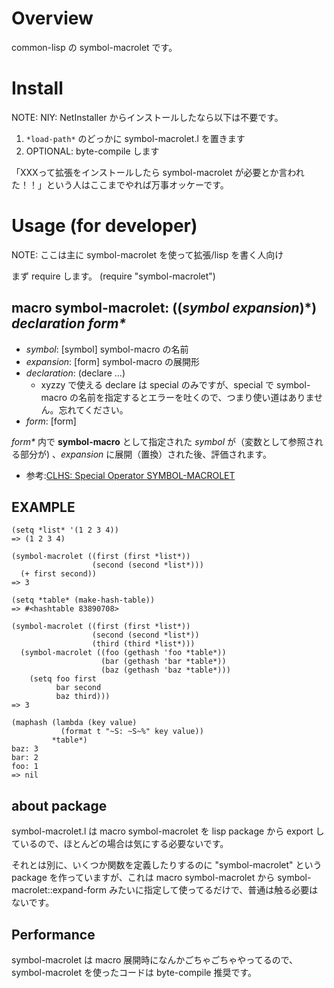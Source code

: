 Overview
============
common-lisp の symbol-macrolet です。

Install
==========
NOTE: NIY: NetInstaller からインストールしたなら以下は不要です。

1. `*load-path*` のどっかに symbol-macrolet.l を置きます
2. OPTIONAL: byte-compile します

「XXXって拡張をインストールしたら symbol-macrolet が必要とか言われた！！」という人はここまでやれば万事オッケーです。


Usage (for developer)
======================
NOTE: ここは主に symbol-macrolet を使って拡張/lisp を書く人向け

まず require します。
    (require "symbol-macrolet")


macro symbol-macrolet: ((_symbol_ _expansion_)\*) _declaration_ _form\*_
-----------------------------------------------------------------

- _symbol_: [symbol] symbol-macro の名前
- _expansion_: [form] symbol-macro の展開形
- _declaration_: (declare ...)
   - xyzzy で使える declare は special のみですが、special で symbol-macro の名前を指定するとエラーを吐くので、つまり使い道はありません。忘れてください。
- _form_: [form]

_form*_ 内で **symbol-macro** として指定された _symbol_ が（変数として参照される部分が)
、_expansion_ に展開（置換）された後、評価されます。

- 参考:[CLHS: Special Operator SYMBOL-MACROLET](http://www.lispworks.com/documentation/lw50/CLHS/Body/s_symbol.htm#symbol-macrolet)

EXAMPLE
---------
    (setq *list* '(1 2 3 4))
    => (1 2 3 4)
    
    (symbol-macrolet ((first (first *list*))
                      (second (second *list*)))
      (+ first second))
    => 3
    
    (setq *table* (make-hash-table))
    => #<hashtable 83890708>
    
    (symbol-macrolet ((first (first *list*))
                      (second (second *list*))
                      (third (third *list*)))
      (symbol-macrolet ((foo (gethash 'foo *table*))
                        (bar (gethash 'bar *table*))
                        (baz (gethash 'baz *table*)))
        (setq foo first
              bar second
              baz third)))
    => 3
    
    (maphash (lambda (key value)
               (format t "~S: ~S~%" key value))
             *table*)
    baz: 3
    bar: 2
    foo: 1
    => nil

about package
--------------
symbol-macrolet.l は macro symbol-macrolet を lisp package から export しているので、ほとんどの場合は気にする必要ないです。

それとは別に、いくつか関数を定義したりするのに "symbol-macrolet" という package を作っていますが、これは macro symbol-macrolet から symbol-macrolet::expand-form みたいに指定して使ってるだけで、普通は触る必要はないです。

Performance
--------------
symbol-macrolet は macro 展開時になんかごちゃごちゃやってるので、symbol-macrolet を使ったコードは byte-compile 推奨です。

